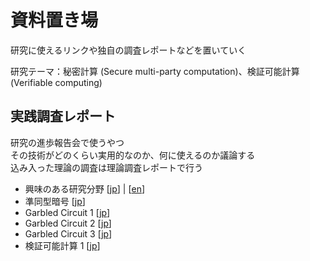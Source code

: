# 資料置き場

研究に使えるリンクや独自の調査レポートなどを置いていく

研究テーマ：秘密計算 (Secure multi-party computation)、検証可能計算 (Verifiable computing)

## 実践調査レポート

研究の進歩報告会で使うやつ  
その技術がどのくらい実用的なのか、何に使えるのか議論する  
込み入った理論の調査は理論調査レポートで行う  

- 興味のある研究分野 [[jp](./docs/jp/slide1.md)] | [[en](./docs/en/slide1.md)]
- 準同型暗号 [[jp](./docs/jp/slide2.md)]
- Garbled Circuit 1 [[jp](./docs/jp/slide3.md)]
- Garbled Circuit 2 [[jp](./docs/jp/slide4.md)]
- Garbled Circuit 3 [[jp](./docs/jp/slide5.md)]
- 検証可能計算 1 [[jp](./docs/jp/slide7.md)]
